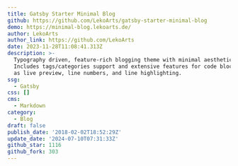 ```yaml
---
title: Gatsby Starter Minimal Blog
github: https://github.com/LekoArts/gatsby-starter-minimal-blog
demo: https://minimal-blog.lekoarts.de/
author: LekoArts
author_link: https://github.com/LekoArts
date: 2023-11-28T11:08:41.313Z
description: >-
  Typography driven, feature-rich blogging theme with minimal aesthetics.
  Includes tags/categories support and extensive features for code blocks such
  as live preview, line numbers, and line highlighting.
ssg:
  - Gatsby
css: []
cms:
  - Markdown
category:
  - Blog
draft: false
publish_date: '2018-02-02T18:52:29Z'
update_date: '2024-07-10T07:31:33Z'
github_star: 1116
github_fork: 303
---
```

